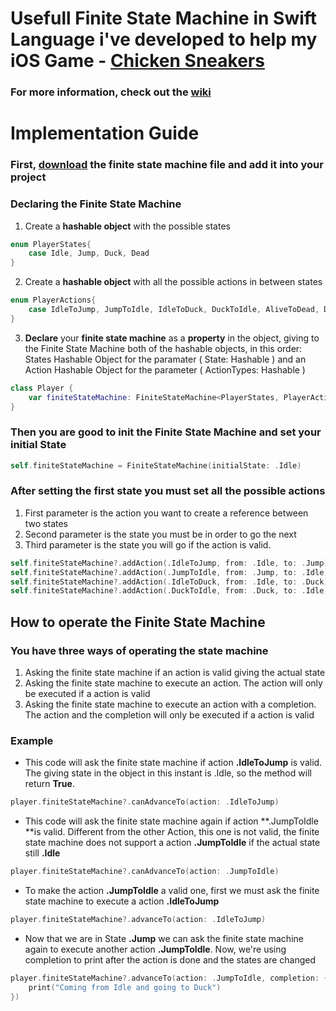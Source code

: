 # Usefull Finite State Machine in Swift Language i've developed to help my iOS Game - [Chicken Sneakers](https://itunes.apple.com/br/app/chicken-sneakers/id1322624270?mt=8)
### For more information, check out the [wiki](https://github.com/krevi27/FiniteStateMachine/wiki)

# Implementation Guide
### First, [download](https://github.com/krevi27/FiniteStateMachine/blob/master/FiniteStateMachine.swift) the finite state machine file and add it into your project
### Declaring the Finite State Machine

1. Create a **hashable object** with the possible states

```swift
enum PlayerStates{
    case Idle, Jump, Duck, Dead
}
```
2. Create a **hashable object** with all the possible actions in between states
```swift
enum PlayerActions{
    case IdleToJump, JumpToIdle, IdleToDuck, DuckToIdle, AliveToDead, DeadToIdle
}
```
3. **Declare** your **finite state machine** as a **property** in the object, giving to the Finite State Machine both of the hashable objects, in this order: States Hashable Object for the paramater ( State: Hashable ) and an Action Hashable Object for the parameter ( ActionTypes: Hashable )
```swift
class Player {
    var finiteStateMachine: FiniteStateMachine<PlayerStates, PlayerActions>?
}
```
### Then you are good to **init** the Finite State Machine and **set** your initial State 
```swift
self.finiteStateMachine = FiniteStateMachine(initialState: .Idle)
```
### After setting the first state you must set all the possible actions 
1. First parameter is the action you want to create a reference between two states
2. Second parameter is the state you must be in order to go the next 
3. Third parameter is the state you will go if the action is valid.
```swift
self.finiteStateMachine?.addAction(.IdleToJump, from: .Idle, to: .Jump)
self.finiteStateMachine?.addAction(.JumpToIdle, from: .Jump, to: .Idle)
self.finiteStateMachine?.addAction(.IdleToDuck, from: .Idle, to: .Duck)
self.finiteStateMachine?.addAction(.DuckToIdle, from: .Duck, to: .Idle)
```
## How to operate the Finite State Machine
### You have three ways of operating the state machine
1. Asking the finite state machine if an action is valid giving the actual state
2. Asking the finite state machine to execute an action. The action will only be executed if a action is valid
3. Asking the finite state machine to execute an action with a completion. The action and the completion will only be executed if a action is valid

### Example
* This code will ask the finite state machine if action **.IdleToJump** is valid. The giving state in the object in this instant is .Idle, so the method will return **True**.
```swift
player.finiteStateMachine?.canAdvanceTo(action: .IdleToJump)
```
* This code will ask the finite state machine again if action **.JumpToIdle **is valid. Different from the other Action, this one is not valid, the finite state machine does not support a action **.JumpToIdle** if the actual state still **.Idle**
```swift
player.finiteStateMachine?.canAdvanceTo(action: .JumpToIdle)
```
* To make the action **.JumpToIdle** a valid one, first we must ask the finite state machine to execute a action **.IdleToJump**
```swift
player.finiteStateMachine?.advanceTo(action: .IdleToJump)
```
* Now that we are in State **.Jump** we can ask the finite state machine again to execute another action **.JumpToIdle**. Now, we're using completion to print after the action is done and the states are changed
```swift
player.finiteStateMachine?.advanceTo(action: .JumpToIdle, completion: { (old, new) in
    print("Coming from Idle and going to Duck")
})
```
